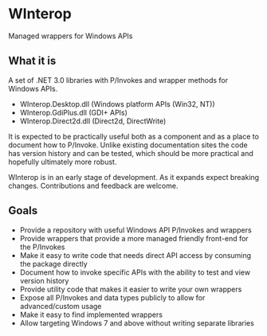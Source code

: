 # WInterop

Managed wrappers for Windows APIs

## What it is

A set of .NET 3.0 libraries with P/Invokes and wrapper methods for Windows APIs.

 - WInterop.Desktop.dll (Windows platform APIs (Win32, NT))
 - WInterop.GdiPlus.dll (GDI+ APIs)
 - WInterop.Direct2d.dll (Direct2d, DirectWrite)

It is expected to be practically useful both as a component and as a place to document how to P/Invoke. Unlike existing documentation sites the code has
version history and can be tested, which should be more practical and hopefully ultimately more robust.

WInterop is in an early stage of development. As it expands expect breaking changes. Contributions and feedback are welcome.

## Goals

- Provide a repository with useful Windows API P/Invokes and wrappers
- Provide wrappers that provide a more managed friendly front-end for the P/Invokes
- Make it easy to write code that needs direct API access by consuming the package directly
- Document how to invoke specific APIs with the ability to test and view version history
- Provide utility code that makes it easier to write your own wrappers
- Expose all P/Invokes and data types publicly to allow for advanced/custom usage
- Make it easy to find implemented wrappers
- Allow targeting Windows 7 and above without writing separate libraries

